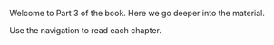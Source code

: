 Welcome to Part 3 of the book. Here we go deeper into the material.

Use the navigation to read each chapter.
